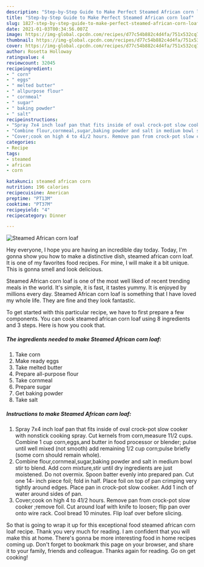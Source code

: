 ```yaml
---
description: "Step-by-Step Guide to Make Perfect Steamed African corn loaf"
title: "Step-by-Step Guide to Make Perfect Steamed African corn loaf"
slug: 1827-step-by-step-guide-to-make-perfect-steamed-african-corn-loaf
date: 2021-01-03T00:34:56.007Z
image: https://img-global.cpcdn.com/recipes/d77c54b882c4d4fa/751x532cq70/steamed-african-corn-loaf-recipe-main-photo.jpg
thumbnail: https://img-global.cpcdn.com/recipes/d77c54b882c4d4fa/751x532cq70/steamed-african-corn-loaf-recipe-main-photo.jpg
cover: https://img-global.cpcdn.com/recipes/d77c54b882c4d4fa/751x532cq70/steamed-african-corn-loaf-recipe-main-photo.jpg
author: Rosetta Holloway
ratingvalue: 4
reviewcount: 32045
recipeingredient:
- " corn"
- " eggs"
- " melted butter"
- " allpurpose flour"
- " cornmeal"
- " sugar"
- " baking powder"
- " salt"
recipeinstructions:
- "Spray 7x4 inch loaf pan that fits inside of oval crock-pot slow cooker with nonstick cooking spray. Cut kernels from corn,measure 11/2 cups. Combine 1 cup corn,eggs,and butter in food processor or blender; pulse until well mixed (not smooth) add remaining 1/2 cup corn;pulse briefly (some corn should remain whole)."
- "Combine flour,cornmeal,sugar,baking powder and salt in medium bowl stir to blend. Add corn mixture,stir until dry ingredients are just moistened. Do not overmix. Spoon batter evenly into prepared pan. Cut one 14- inch piece foil; fold in half. Place foil on top of pan crimping very tightly around edges. Place pan in crock-pot slow cooker. Add 1 inch of water around sides of pan."
- "Cover;cook on high 4 to 41/2 hours. Remove pan from crock-pot slow cooker ;remove foil. Cut around loaf with knife to loosen; flip pan over onto wire rack. Cool bread 10 minutes. Flip loaf over before slicing."
categories:
- Recipe
tags:
- steamed
- african
- corn

katakunci: steamed african corn 
nutrition: 196 calories
recipecuisine: American
preptime: "PT13M"
cooktime: "PT37M"
recipeyield: "4"
recipecategory: Dinner

---
```



![Steamed African corn loaf](https://img-global.cpcdn.com/recipes/d77c54b882c4d4fa/751x532cq70/steamed-african-corn-loaf-recipe-main-photo.jpg)

Hey everyone, I hope you are having an incredible day today. Today, I'm gonna show you how to make a distinctive dish, steamed african corn loaf. It is one of my favorites food recipes. For mine, I will make it a bit unique. This is gonna smell and look delicious.



Steamed African corn loaf is one of the most well liked of recent trending meals in the world. It's simple, it is fast, it tastes yummy. It is enjoyed by millions every day. Steamed African corn loaf is something that I have loved my whole life. They are fine and they look fantastic.


To get started with this particular recipe, we have to first prepare a few components. You can cook steamed african corn loaf using 8 ingredients and 3 steps. Here is how you cook that.

<!--inarticleads1-->

##### The ingredients needed to make Steamed African corn loaf:

1. Take  corn
1. Make ready  eggs
1. Take  melted butter
1. Prepare  all-purpose flour
1. Take  cornmeal
1. Prepare  sugar
1. Get  baking powder
1. Take  salt




<!--inarticleads2-->

##### Instructions to make Steamed African corn loaf:

1. Spray 7x4 inch loaf pan that fits inside of oval crock-pot slow cooker with nonstick cooking spray. Cut kernels from corn,measure 11/2 cups. Combine 1 cup corn,eggs,and butter in food processor or blender; pulse until well mixed (not smooth) add remaining 1/2 cup corn;pulse briefly (some corn should remain whole).
1. Combine flour,cornmeal,sugar,baking powder and salt in medium bowl stir to blend. Add corn mixture,stir until dry ingredients are just moistened. Do not overmix. Spoon batter evenly into prepared pan. Cut one 14- inch piece foil; fold in half. Place foil on top of pan crimping very tightly around edges. Place pan in crock-pot slow cooker. Add 1 inch of water around sides of pan.
1. Cover;cook on high 4 to 41/2 hours. Remove pan from crock-pot slow cooker ;remove foil. Cut around loaf with knife to loosen; flip pan over onto wire rack. Cool bread 10 minutes. Flip loaf over before slicing.




So that is going to wrap it up for this exceptional food steamed african corn loaf recipe. Thank you very much for reading. I am confident that you will make this at home. There's gonna be more interesting food in home recipes coming up. Don't forget to bookmark this page on your browser, and share it to your family, friends and colleague. Thanks again for reading. Go on get cooking!
